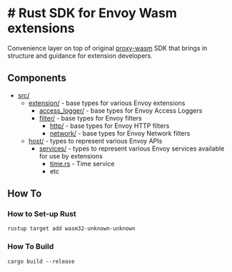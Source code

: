 # # Rust SDK for Envoy Wasm extensions

Convenience layer on top of original [proxy-wasm](https://github.com/proxy-wasm/proxy-wasm-rust-sdk) SDK
that brings in structure and guidance for extension developers.

## Components

* [src/](./src/)
  * [extension/](./src/extension/) - base types for various Envoy extensions
    * [access_logger/](./src/extension/access_logger/) - base types for Envoy Access Loggers
    * [filter/](./src/extension/filter/) - base types for Envoy filters
      * [http/](./src/extension/filter/http/) - base types for Envoy HTTP filters
      * [network/](./src/extension/filter/network/) - base types for Envoy Network filters
  * [host/](./src/host/) - types to represent various Envoy APIs
    * [services/](./src/host/services/) - types to represent various Envoy services available for use by extensions
      * [time.rs](./src/host/services/time.rs) - Time service
      * etc

## How To

### How to Set-up Rust

```shell
rustup target add wasm32-unknown-unknown
```

### How To Build

```shell
cargo build --release
```
